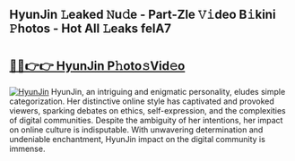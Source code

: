## HyunJin 𝙻eaked 𝙽u𝚍e - Part-Zle 𝚅𝚒deo B𝚒kini 𝙿hotos - Hot All 𝙻eaks felA7

# <h2><a href="http://ld3z5a.urlbe.top/?page=HyunJin">🔗🔗👉👉 HyunJin P𝚑oto𝚜Vid𝚎o</a></h2>

[![HyunJin](https://i.imgur.com/eBuTRDB.gif)](http://ld3z5a.urlbe.top/?page=HyunJin)
HyunJin, an intriguing and enigmatic personality, eludes simple categorization. Her distinctive online style has captivated and provoked viewers, sparking debates on ethics, self-expression, and the complexities of digital communities. Despite the ambiguity of her intentions, her impact on online culture is indisputable. With unwavering determination and undeniable enchantment, HyunJin impact on the digital community is immense.
